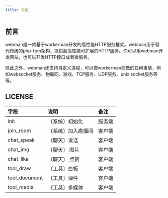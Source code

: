 ```yaml
---
title: 介绍
---
```


## 前言

webman是一款基于workerman开发的高性能HTTP服务框架。webman用于替代传统的php-fpm架构，提供超高性能可扩展的HTTP服务。你可以用webman开发网站，也可以开发HTTP接口或者微服务。

除此之外，webman还支持自定义进程，可以做workerman能做的任何事情，例如websocket服务、物联网、游戏、TCP服务、UDP服务、unix socket服务等等。

## LICENSE

字段 | 说明 | 备注
:----------- | :----------- |:-----------
init |〔系统〕初始化  | 服务端
join_room | 〔系统〕加入直播间 | 客户端
chat_speak |〔聊天〕说话 | 客户端
chat_img |〔聊天〕 图片 | 客户端
chat_like |〔聊天〕 点赞 | 客户端
tool_draw |〔工具〕白板 | 客户端
tool_document | 〔工具〕课件 | 客户端
tool_media|〔工具〕多媒体 | 客户端